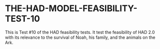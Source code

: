 # THE-HAD-MODEL-FEASIBILITY-TEST-10
This is Test #10 of the HAD feasibility tests. It test the feasibility of HAD 2.0 with its relevance to the survival of Noah, his family, and the animals on the Ark.
